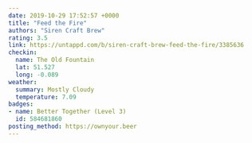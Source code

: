 ```yaml
---
date: 2019-10-29 17:52:57 +0000
title: "Feed the Fire"
authors: "Siren Craft Brew"
rating: 3.5
link: https://untappd.com/b/siren-craft-brew-feed-the-fire/3385636
checkin:
  name: The Old Fountain
  lat: 51.527
  long: -0.089
weather:
  summary: Mostly Cloudy
  temperature: 7.09
badges:
- name: Better Together (Level 3)
  id: 584681860
posting_method: https://ownyour.beer
---
```


